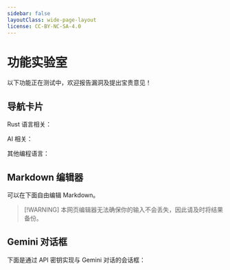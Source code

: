 ```yaml
---
sidebar: false
layoutClass: wide-page-layout
license: CC-BY-NC-SA-4.0
---
```


# 功能实验室

以下功能正在测试中，欢迎报告漏洞及提出宝贵意见！

## 导航卡片

Rust 语言相关：

<NavCardGrid :columns="5">
  <NavCard
    title="Rust 程序设计语言"
    description="社区支持的最新版 Rust 标准教科书"
    link="https://rust-exercises.com/100-exercises/"
    colorLight="#eb864c"
    colorDark="#dea584"
  />
  <NavCard
    title="100 Exercises"
    description="通过 100 道练习从零学习 Rust"
    link="https://rust-exercises.com/100-exercises/"
    colorLight="#eb864c"
    colorDark="#dea584"
  />
  <NavCard
    title="Comprehensive Rust🦀"
    description="由 Android 团队开发，每节均配备练习"
    link="https://google.github.io/comprehensive-rust/zh-CN/index.html"
    colorLight="#eb864c"
    colorDark="#dea584"
  />
  <NavCard
    title="Rust Cookbook"
    description="通过代码实例展示 Rust 生态系统的一角"
    link="https://play.rust-lang.org/"
    colorLight="#eb864c"
    colorDark="#dea584"
  />
  <NavCard
    title="Rust 参考手册"
    description="对教科书的补充，适合有语言基础者"
    link="https://rust-exercises.com/100-exercises/"
    colorLight="#eb864c"
    colorDark="#dea584"
  />
  <NavCard
    title="The Rustonomicon"
    description="对参考手册的补充，适合有语言基础者"
    link="https://doc.rust-lang.org/nomicon/"
    colorLight="#eb864c"
    colorDark="#dea584"
  />
  <NavCard
    title="Effective Rust"
    description="进一步精进 Rust 代码能力"
    link="https://www.lurklurk.org/effective-rust/title-page.html"
    colorLight="#eb864c"
    colorDark="#dea584"
  />
  <NavCard
    title="Rust 宏小册"
    description="深入理解 Rust 宏，适合有语言基础者"
    link="https://zjp-cn.github.io/tlborm/"
    colorLight="#eb864c"
    colorDark="#dea584"
  />
  <NavCard
    title="Rand Book"
    description="对 Rand 库的详细介绍，适合快速上手"
    link="https://rust-random.github.io/book/intro.html"
    colorLight="#eb864c"
    colorDark="#dea584"
  />
  <NavCard
    title="Rust Playground"
    description="线上编译运行 Rust 代码的好去处"
    link="https://play.rust-lang.org/"
    colorLight="#eb864c"
    colorDark="#dea584"
  />
</NavCardGrid>

AI 相关：

<NavCardGrid :columns="4">
  <NavCard
    title="Google AI Studio"
    description="访问最新的 Gemini 大模型（大部分无限额）"
    link="https://aistudio.google.com/prompts/new_chat"
    colorLight="#346bf1"
    colorDark="#4fa0ff"
  />
  <NavCard
    title="ChatGPT"
    description="访问 ChatGPT（有使用限额）"
    link="https://chatgpt.com/"
    colorLight="#676767"
    colorDark="#ddd"
  />
  <NavCard
    title="Microsoft Copilot"
    description="访问 Copilot（有使用限额）"
    link="https://copilot.microsoft.com/"
    colorLight="rgb(202, 125, 54)"
    colorDark="rgb(253, 213, 182)"
  />
  <NavCard
    title="deepseek"
    description="访问 deepseek（无使用限额）"
    link="https://chat.deepseek.com/"
    colorLight="#2563eb"
    colorDark="#a4b9e8"
  />
  <NavCard
    title="动手学深度学习"
    description="内容全面，适合有 Python 基础者学习"
    link="https://zh.d2l.ai/"
    colorLight="rgb(33, 150, 243)"
    colorDark="#b3d4fc"
  />
  
</NavCardGrid>

其他编程语言：

<NavCardGrid :columns="4">
  <NavCard
    title="现代 Javascript 教程"
    description="内容较为全面且紧跟前沿标准"
    link="https://zh.javascript.info/"
    colorLight="#602620"
    colorDark="#e3796a"
  />
</NavCardGrid>

## Markdown 编辑器

可以在下面自由编辑 Markdown。

> [!WARNING] 本网页编辑器无法确保你的输入不会丢失，因此请及时将结果备份。

<ClientOnly>
  <MarkdownPlayground title="Akademia Markdown 编辑器" />
</ClientOnly>

## Gemini 对话框

下面是通过 API 密钥实现与 Gemini 对话的会话框：

<GeminiChat />
